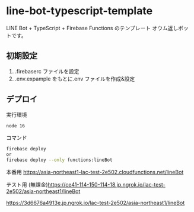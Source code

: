 # line-bot-typescript-template

LINE Bot + TypeScript + Firebase Functions のテンプレート
オウム返しボットです。

## 初期設定

1. .firebaserc ファイルを設定
2. .env.expample をもとに.env ファイルを作成&設定

## デプロイ

実行環境

```bash
node 16
```

コマンド

```bash
firebase deploy
or
firebase deploy --only functions:lineBot
```
本番用
https://asia-northeast1-lac-test-2e502.cloudfunctions.net/lineBot

テスト用
(無課金)https://ce41-114-150-114-18.jp.ngrok.io/lac-test-2e502/asia-northeast1/lineBot

https://3d6676a4913e.jp.ngrok.io/lac-test-2e502/asia-northeast1/lineBot
